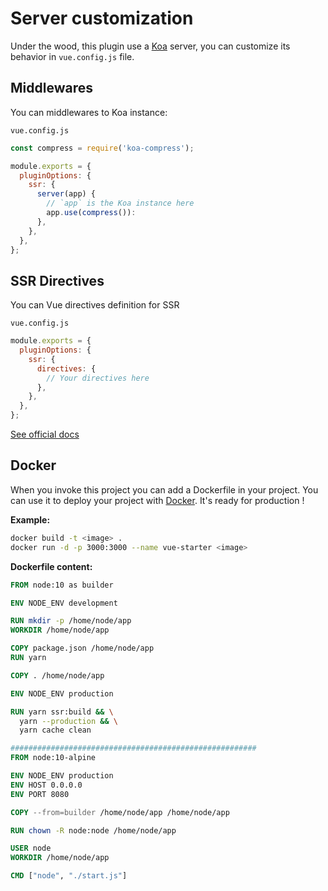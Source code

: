 # Server customization

Under the wood, this plugin use a [Koa](https://koajs.com/) server, you can customize its
behavior in `vue.config.js` file.

## Middlewares

You can middlewares to Koa instance:

`vue.config.js`

```js
const compress = require('koa-compress');

module.exports = {
  pluginOptions: {
    ssr: {
      server(app) {
        // `app` is the Koa instance here
        app.use(compress()):
      },
    },
  },
};
```

## SSR Directives

You can Vue directives definition for SSR

`vue.config.js`

```js
module.exports = {
  pluginOptions: {
    ssr: {
      directives: {
        // Your directives here
      },
    },
  },
};
```

[See official docs](https://ssr.vuejs.org/api/#directives)

## Docker

When you invoke this project you can add a Dockerfile in your project.
You can use it to deploy your project with [Docker](https://www.docker.com/).
It's ready for production !

**Example:**

```bash
docker build -t <image> .
docker run -d -p 3000:3000 --name vue-starter <image>
```

**Dockerfile content:**

```Dockerfile
FROM node:10 as builder

ENV NODE_ENV development

RUN mkdir -p /home/node/app
WORKDIR /home/node/app

COPY package.json /home/node/app
RUN yarn

COPY . /home/node/app

ENV NODE_ENV production

RUN yarn ssr:build && \
  yarn --production && \
  yarn cache clean

#######################################################
FROM node:10-alpine

ENV NODE_ENV production
ENV HOST 0.0.0.0
ENV PORT 8080

COPY --from=builder /home/node/app /home/node/app

RUN chown -R node:node /home/node/app

USER node
WORKDIR /home/node/app

CMD ["node", "./start.js"]
```
